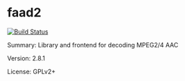 #		faad2

[![Build Status](https://travis-ci.org/UnitedRPMs/faad2.svg?branch=master)](https://travis-ci.org/UnitedRPMs/faad2)
 
Summary:	Library and frontend for decoding MPEG2/4 AAC
 
Version:	2.8.1
 
License:	GPLv2+
 
